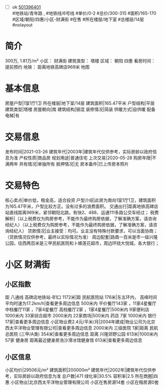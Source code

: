 - [ ] ok [501396401](https://bj.5i5j.com/ershoufang/501396401.html)  
 #地铁站/青年路 ,  #地铁线/6号线
#单价/0-2 #总价/300-315 #面积/165-170   #区域/朝阳/四惠/小区-财满街 #在售 #所在楼层/地下室 #总楼层/14层 #nolayout 
# 简介 
 300万,  1.81万/m² 
小区： 财满街
建筑类型： 塔楼
区域： 朝阳 四惠
看房时间： 提前预约
地铁： 距离地铁高碑店969米 地图
# 基本信息 
 房屋户型|1室1厅1卫
所在楼层|地下室/14层
建筑面积|165.47平米
户型结构|平层
建筑类型|塔楼
房屋朝向|南
建筑结构|钢混
装修情况|简装
供暖方式|自供暖
配备电梯|有
# 交易信息 
 发布时间|2021-03-26
建筑年代|2003年|建筑年代仅供参考，实际房龄以政府信息为准
产权性质|商品房
规划用途|普通住宅
上次交易|2020-05-28
购房年限|不满两年
共有情况|单独所有
抵押情况|无
房本备件|已上传房本照片
# 交易特色 
 核心卖点|单价低，租金高，适合投资
户型介绍|此房为南向1室1厅1卫，建筑面积为165.47平米，户型比较方正。没有过多的浪费面积。
交通出行|距离地铁高碑店站直线距离969米，紧邻朝阳北路，有快2、488、运通111多路公交车经过；
税费解析|（以上税费仅为购房参考，不能作为最终购房依据，了解准确方案，请咨询经纪人）（以上税费仅为购房参考，不能作为最终购房依据，了解准确方案，请咨询经纪人）
贷款情况|业主接受：均可。业主没有特殊付款要求，可以当面协商；（贷款情况仅供参考，最终以实际情况为准）
周边配套|路南一百米是市一级兴隆公园，往西两百米是三甲民航医院和卜蜂莲花超市，周边环绕大悦城，各大银行；
# 小区 财满街
## 小区指数 
 距 八通线 高碑店地铁站-B1口 1172米|距 民航医院站 176米|东五环内， 高峰时间平均时速为17.2km/h|查看更多周边信息
500米内 平价餐厅143家 ，11家4星餐厅
中档餐厅11家 ，7家4星餐厅
高档餐厅2家 ，1家4星餐厅|500米内 9家便利店
1000米内 33家综合超市
2000米内 22家商场|500米内 药店 7家
1000米内 银行 17家|查看更多周边信息
小区物业费2.4元/平米/月|2004年建成|物业公司为北京西太平洋物业管理有限公司|查看更多周边信息
2000米内 三级医院 1家|距离 民航总医院 (三甲/A类) 354米|查看更多周边信息
距离 兴隆郊野公园 613米|1000米内 57家 健身房
距离最近健身房浩沙滑冰馆健身馆 613米|查看更多周边信息
## 小区信息 
 小区均价|29506元/m²
建筑面积|200000m²
建筑年代|2002年|建筑年代仅供参考，实际房龄以政府信息为准
总户数|471
绿化率|30.5%
容积率|2.5
所在商圈|四惠
小区物业|北京西太平洋物业管理有限公司
小区在售房源14套
小区在租房源0套
